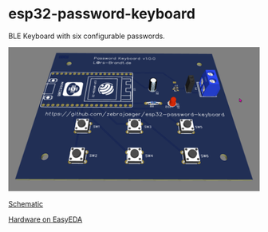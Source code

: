 # esp32-password-keyboard

BLE Keyboard with six configurable passwords.

![](./hardware/3d.png)

[Schematic](./hardware/Schematic_esp32-password-keyboard_2021-11-09.pdf)

[Hardware on EasyEDA](https://easyeda.com/zebrajaeger/esp32-password-keyboard)
